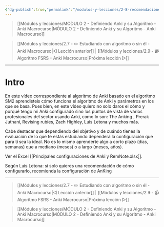 ```yaml
---
{"dg-publish":true,"permalink":"/modulos-y-lecciones/2-8-recomendaciones-para-ajustar-el-algoritmo-anki-macrocurso/","noteIcon":""}
---
```



> [[Módulos y lecciones/MÓDULO 2 - Definiendo Anki y su Algoritmo - Anki Macrocurso\|MÓDULO 2 - Definiendo Anki y su Algoritmo - Anki Macrocurso]]

> [[Módulos y lecciones/2.7 - ✏️ Estudiando con algoritmo o sin él - Anki Macrocurso\|◁ Lección anterior]] | [[Módulos y lecciones/2.9 - 📹 Algoritmo FSRS - Anki Macrocurso\|Próxima lección ▷]]

---

# Intro
En este vídeo correspondiente al algoritmo de Anki basado en el algoritmo SM2 aprendisteis cómo funciona el algoritmo de Anki y parámetros en los que se basa. Pues bien, en este vídeo quiero no solo daros el cómo y porqué tengo mi Anki configurado sino los puntos de vista de varios profesionales del sector usando Anki, como lo son: The Anking , Prerak Juthani, Revising rubies, Zach Highley, Luis Letona y muchos más.

Cabe destacar que dependiendo del objetivo y de cuándo tienes la evaluación de lo que te estás estudiando dependerá la configuración que para ti sea la ideal. No es lo mismo aprenderte algo a corto plazo (días, semanas) que a mediano (meses) o a largo (meses, años).

Ver el Excel [[Principales configuraciones de Anki y RemNote.xlsx]].

Según Luis Letona: si solo quieres una recomendación de cómo configurarlo, recomienda la configuración de AnKing

---

> [[Módulos y lecciones/2.7 - ✏️ Estudiando con algoritmo o sin él - Anki Macrocurso\|◁ Lección anterior]] | [[Módulos y lecciones/2.9 - 📹 Algoritmo FSRS - Anki Macrocurso\|Próxima lección ▷]]

> [[Módulos y lecciones/MÓDULO 2 - Definiendo Anki y su Algoritmo - Anki Macrocurso\|MÓDULO 2 - Definiendo Anki y su Algoritmo - Anki Macrocurso]]